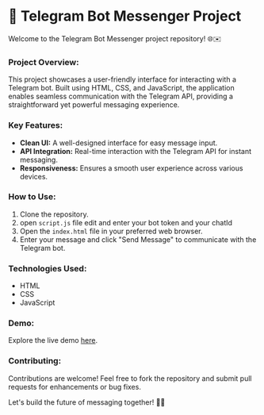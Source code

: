 # 🚀 Telegram Bot Messenger Project 

Welcome to the Telegram Bot Messenger project repository! 🌐✉️

### Project Overview:
This project showcases a user-friendly interface for interacting with a Telegram bot. Built using HTML, CSS, and JavaScript, the application enables seamless communication with the Telegram API, providing a straightforward yet powerful messaging experience.

### Key Features:
- **Clean UI:** A well-designed interface for easy message input.
- **API Integration:** Real-time interaction with the Telegram API for instant messaging.
- **Responsiveness:** Ensures a smooth user experience across various devices.

### How to Use:
1. Clone the repository.
2. open `script.js` file edit and enter your bot token and your chatId
3. Open the `index.html` file in your preferred web browser.
4. Enter your message and click "Send Message" to communicate with the Telegram bot.

### Technologies Used:
- HTML
- CSS
- JavaScript

### Demo:
Explore the live demo [here](https://saahiyo.github.io/TelegramBot_message/).

### Contributing:
Contributions are welcome! Feel free to fork the repository and submit pull requests for enhancements or bug fixes.

Let's build the future of messaging together! 🤖💬
